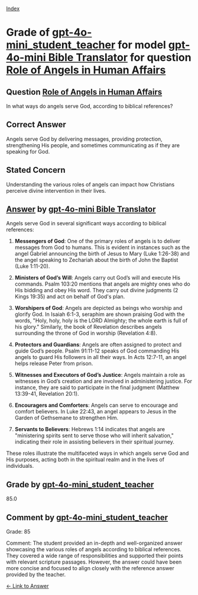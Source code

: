 
[Index](../../../../index.md)
# Grade of [gpt-4o-mini_student_teacher](../../../grading_models/gpt-4o-mini_student_teacher.md) for model [gpt-4o-mini Bible Translator](../../../answering_models/gpt-4o-mini_Bible_Translator.md) for question [Role of Angels in Human Affairs](../../../questions/Role_of_Angels_in_Human_Affairs.md)

## Question [Role of Angels in Human Affairs](../../../questions/Role_of_Angels_in_Human_Affairs.md)
In what ways do angels serve God, according to biblical references?

## Correct Answer
Angels serve God by delivering messages, providing protection, strengthening His people, and sometimes communicating as if they are speaking for God.

## Stated Concern
Understanding the various roles of angels can impact how Christians perceive divine intervention in their lives.

## [Answer](../Role_of_Angels_in_Human_Affairs.md) by [gpt-4o-mini Bible Translator](../../../answering_models/gpt-4o-mini_Bible_Translator.md)
Angels serve God in several significant ways according to biblical references:

1. **Messengers of God**: One of the primary roles of angels is to deliver messages from God to humans. This is evident in instances such as the angel Gabriel announcing the birth of Jesus to Mary (Luke 1:26-38) and the angel speaking to Zechariah about the birth of John the Baptist (Luke 1:11-20).

2. **Ministers of God’s Will**: Angels carry out God’s will and execute His commands. Psalm 103:20 mentions that angels are mighty ones who do His bidding and obey His word. They carry out divine judgments (2 Kings 19:35) and act on behalf of God's plan.

3. **Worshipers of God**: Angels are depicted as beings who worship and glorify God. In Isaiah 6:1-3, seraphim are shown praising God with the words, "Holy, holy, holy is the LORD Almighty; the whole earth is full of his glory." Similarly, the book of Revelation describes angels surrounding the throne of God in worship (Revelation 4:8).

4. **Protectors and Guardians**: Angels are often assigned to protect and guide God’s people. Psalm 91:11-12 speaks of God commanding His angels to guard His followers in all their ways. In Acts 12:7-11, an angel helps release Peter from prison.

5. **Witnesses and Executors of God’s Justice**: Angels maintain a role as witnesses in God’s creation and are involved in administering justice. For instance, they are said to participate in the final judgment (Matthew 13:39-41, Revelation 20:1).

6. **Encouragers and Comforters**: Angels can serve to encourage and comfort believers. In Luke 22:43, an angel appears to Jesus in the Garden of Gethsemane to strengthen Him. 

7. **Servants to Believers**: Hebrews 1:14 indicates that angels are "ministering spirits sent to serve those who will inherit salvation," indicating their role in assisting believers in their spiritual journey.

These roles illustrate the multifaceted ways in which angels serve God and His purposes, acting both in the spiritual realm and in the lives of individuals.

## Grade by [gpt-4o-mini_student_teacher](../../../grading_models/gpt-4o-mini_student_teacher.md)
85.0

## Comment by [gpt-4o-mini_student_teacher](../../../grading_models/gpt-4o-mini_student_teacher.md)
Grade: 85

Comment: The student provided an in-depth and well-organized answer showcasing the various roles of angels according to biblical references. They covered a wide range of responsibilities and supported their points with relevant scripture passages. However, the answer could have been more concise and focused to align closely with the reference answer provided by the teacher.

[&lt;- Link to Answer](../Role_of_Angels_in_Human_Affairs.md)
